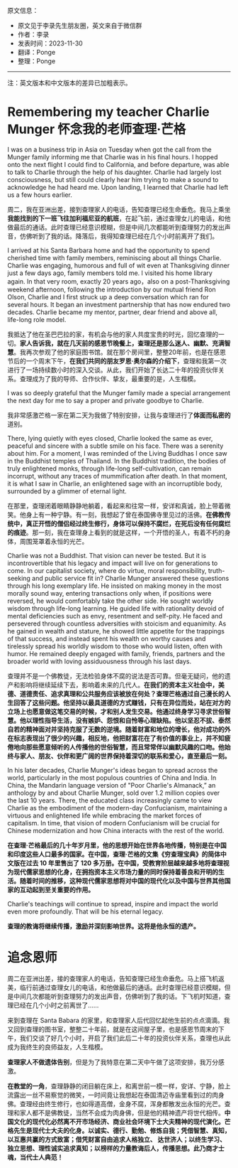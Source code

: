 原文信息：

- 原文见于李录先生朋友圈，英文来自于微信群
- 作者：李录
- 发表时间：2023-11-30
- 翻译：Ponge
- 整理：Ponge

---

注：英文版本和中文版本的差异已加粗表示。

# Remembering my teacher Charlie Munger 怀念我的老师查理·芒格

I was on a business trip in Asia on Tuesday when got the call from the Munger family informing me that Charlie was in his final hours. I hopped onto the next flight I could find to California, and before departure, was able to talk to Charlie through the help of his daughter. Charlie had largely lost consciousness, but still could clearly hear him trying to make a sound to acknowledge he had heard me. Upon landing, I learned that Charlie had left us a few hours earlier.

周二，我在亚洲出差，接到查理家人的电话，告知查理已经生命垂危。我马上乘坐**我能找到的下一班飞往加利福尼亚的航班**，在起飞前，通过查理女儿的电话，和他做最后的通话。此时查理已经意识模糊，但是中间几次都能听到查理努力的发出声音，仿佛听到了我的话。降落后，我得知查理已经在几个小时前离开了我们。

I arrived at his Santa Barbara home and had the opportunity to spend cherished time with family members, reminiscing about all things Charlie. Charlie was engaging, humorous and full of wit even at Thanksgiving dinner just a few days ago, family members told me. l visited his home library again. In that very room, exactly 20 years ago，also on a post-Thanksgiving weekend afternoon, following the introduction by our mutual friend Ron Olson, Charlie and I first struck up a deep conversation which ran for several hours. It began an investment partnership that has now endured two decades. Charlie became my mentor, partner, dear friend and above all, life-long role model.

我抵达了他在圣巴巴拉的家，有机会与他的家人共度宝贵的时光，回忆查理的一切。**家人告诉我，就在几天前的感恩节晚餐上，查理还是那么迷人、幽默、充满智慧**。我再次参观了他的家庭图书馆。就在那个房间里，整整20年前，也是在感恩节后的一个周末下午，**在我们共同的朋友罗恩·奥尔森的介绍下**，查理和我第一次进行了一场持续数小时的深入交谈。从此，我们开始了长达二十年的投资伙伴关系。查理成为了我的导师、合作伙伴、挚友，最重要的是，人生楷模。

I was so deeply grateful that the Munger family made a special arrangement the next day for me to say a proper and private goodbye to Charlie.

我非常感激芒格一家在第二天为我做了特别安排，让我与查理进行了**体面而私密的**道别。

There, lying quietly with eyes closed, Charlie looked the same as ever, peaceful and sincere with a subtle smile on his face. There was a serenity about him. For a moment, I was reminded of the Living Buddhas I once saw in the Buddhist temples of Thailand. In the Buddhist tradition, the bodies of truly enlightened monks, through life-long self-cultivation, can remain incorrupt, without any traces of mummification after death. In that moment, it is what I saw in Charlie, an enlightened sage with an incorruptible body, surrounded by a glimmer of eternal light.

在那里，查理闭着眼睛静静地躺着，看起来和往常一样，安详和真诚，脸上带着微笑。他身上有一种宁静。有一刻，我想起了曾在泰国佛寺里见过的活佛。**在佛教传统中，真正开悟的僧侣经过终生修行，身体可以保持不腐烂，在死后没有任何腐烂的痕迹**。那一刻，我在查理身上看到的就是这样，一个开悟的圣人，有着不朽的身体，周围笼罩着永恒的光芒。

Charlie was not a Buddhist. That vision can never be tested. But it is incontrovertible that his legacy and impact will live on for generations to come. In our capitalist society, where do virtue, moral responsibility, truth-seeking and public service fit in? Charlie Munger answered these questions through his long exemplary life. He insisted on making money in the most morally sound way, entering transactions only when, if positions were reversed, he would comfortably take the other side. He sought worldly wisdom through life-long learning. He guided life with rationality devoid of mental deficiencies such as envy, resentment and self-pity. He faced and persevered through countless adversities with stoicism and equanimity. As he gained in wealth and stature, he showed little appetite for the trappings of that success, and instead spent his wealth on worthy causes and tirelessly spread his worldly wisdom to those who would listen, often with humor. He remained deeply engaged with family, friends, partners and the broader world with loving assiduousness through his last days.

查理并不是一个佛教徒，无法检验身体不腐的说法是否可靠。但毫无疑问，他的遗产和影响将继续延续下去，影响着未来的几代人。**在我们的资本主义社会中，美德、道德责任、追求真理和公共服务应该被放在何处？查理芒格通过自己漫长的人生回答了这些问题。他坚持以最具道德的方式赚钱，只有在异位而处，站在对方的立场上也愿意做这笔交易的时候，才和别人发生交易。他通过终身学习寻求世俗智慧。他以理性指导生活，没有嫉妒、怨恨和自怜等心理缺陷。他以坚忍不拔、泰然自若的精神面对并坚持克服了无数的逆境。随着财富和地位的增长，他对成功的外在标志表现出了很少的兴趣，相反地，他把财富花在了有价值的事业上，并不知疲倦地向那些愿意倾听的人传播他的世俗智慧，而且常常伴以幽默风趣的口吻。他始终与家人、朋友、伙伴和更广阔的世界保持着深切的联系和爱心，直至最后一刻。**

In his later decades, Charlie Munger's ideas began to spread across the world, particularly in the most populous countries of China and India. In China, the Mandarin language version of "Poor Charlie's Almanack,” an anthology by and about Charlie Munger, sold over 1.2 million copies over the last 10 years. There, the educated class increasingly came to view Charlie as the embodiment of the modern-day Confucianism, maintaining a virtuous and enlightened life while embracing the market forces of capitalism. In time, that vision of modern Confucianism will be crucial for Chinese modernization and how China interacts with the rest of the world.

**在查理·芒格最后的几十年岁月里，他的思想开始在世界各地传播，特别是在中国和印度这些人口最多的国家。在中国，查理·芒格的文集《穷查理宝典》的简体中文版在过去 10 年里售出了 120 多万册。在中国，受教育阶层越来越多地将查理视为现代儒家思想的化身，在拥抱资本主义市场力量的同时保持着善良和开明的生活。随着时间的推移，这种现代儒家思想将对中国的现代化以及中国与世界其他国家的互动起到至关重要的作用。**

Charlie's teachings will continue to spread, inspire and impact the world even more profoundly. That will be his eternal legacy.

**查理的教诲将继续传播，激励并深刻影响世界。这将是他永恒的遗产。**

# 追念恩师

周二在亚洲出差，接的查理家人的电话，告知查理已经生命垂危。马上搭飞机返美，临行前通过查理女儿的电话，和他做最后的通话。此时查理已经意识模糊，但是中间几次都能听到查理努力的发出声音，仿佛听到了我的话。下飞机时知道，查理已经在几个小时之前离世了……

来到查理在 Santa Babara 的家里，和查理家人后代回忆起他生前的点点滴滴。我又回到查理的图书室，整整二十年前，就是在这间屋子里，也是感恩节周末的下午，我们交谈了好几个小时，开启了我们此后二十年的投资伙伴关系，查理也从此成为我终生的良师益友，人生楷模。

**查理家人不做遗体告别**，但是为了我特意在第二天中午做了这项安排，我万分感激。

**在教堂的一角**，查理静静的闭目躺在床上，和离世前一模一样，安详、宁静，脸上流露出一丝不易察觉的微笑，一时间竟让我想起在泰国清迈寺庙里看到过的肉身佛。查理经由终生修行，也如得道高僧，金身不腐，浑身都散发出永恒的光芒。查理和家人都不是佛教徒，当然不会成为肉身佛，但是他的精神遗产将世代相传。**中国文化的现代化必然离不开市场经济、商业社会环境下士大夫精神的现代演化。芒格先生是现代士大夫的化身。以诚实、德行、勤勉、修炼自我；凭借智慧、真知，以互惠共赢的方式致富；借凭财富自由追求人格独立、 达世济人；以终生学习、独立思想、理性诚实追求真知；以榜样的力量教诲后人，传播思想。此乃商才士魂，当代士人典范！**
